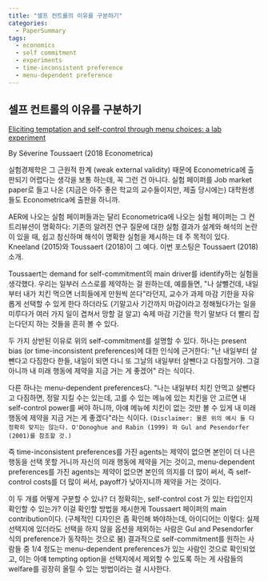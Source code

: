 ```yaml
---
title: "셀프 컨트롤의 이유를 구분하기"
categories:
  - PaperSummary
tags:
  - economics
  - self commitment
  - experiments
  - time-inconsistent preference
  - menu-dependent preference
---
```


## 셀프 컨트롤의 이유를 구분하기

[Eliciting temptation and self-control through menu choices: a lab experiment](https://onlinelibrary.wiley.com/doi/abs/10.3982/ECTA14172)

By Séverine Toussaert (2018 Econometrica)

<!--
> Unlike present-biased individuals, agents who suffer self-control costs as in Gul and Pesendorfer, 2001 may choose to restrict their choice set even when they expect to resist temptation. To identify these self-control types, I design an experiment in which the temptation was to read a story during a tedious task. The identification strategy relies on a two-step procedure. First, I measure commitment demand by eliciting subjects' preferences over menus that did or did not allow access to the story. I then implement preferences using a random mechanism, allowing to observe subjects who faced the choice yet preferred commitment. A quarter to a third of subjects can be classified as self-control types according to their menu preferences. When confronted with the choice, virtually all of them behaved as they anticipated and resisted temptation. These findings suggest that policies restricting the availability of tempting options could have larger welfare benefits than predicted by standard models of present bias.
-->

실험경제학은 그 근원적 한계 (weak external validity) 때문에 Econometrica에 출판되기 어렵다는 생각을 보통 하는데, 꼭 그런 건 아니다. 실험 페이퍼를 Job market paper로 들고 나온 (지금은 아주 좋은 학교의 교수들이지만, 제출 당시에는) 대학원생들도 Econometrica에 출판을 하니까.

AER에 나오는 실험 페이퍼들과는 달리 Econometrica에 나오는 실험 페이퍼는 그 컨트리뷰션이 명확하다: 기존의 알려진 연구 질문에 대한 실험 결과가 설계와 해석의 논란이 있을 때, 쉽고 참신하며 해석이 명확한 실험을 제시하는 데 주 목적이 있다. Kneeland (2015)와 Toussaert (2018)이 그 예다. 이번 포스팅은 Toussaert (2018) 소개.

Toussaert는 demand for self-commitment의 main driver를 identify하는 실험을 생각했다. 우리는 일부러 스스로를 제약하는 걸 원하는데, 예를들면, "나 살뺄건데, 내일부터 내가 치킨 먹으면 너희들에게 만원씩 쏜다"라던지, 교수가 과제 마감 기한을 자유롭게 선택할 수 있게 한다 하더라도 (기말고사 기간까지 마감이라고 정해뒀다가는 일을 미루다가 여러 가지 일이 겹쳐서 망할 걸 알고) 숙제 마감 기간을 학기 말보다 더 빨리 잡는다던지 하는 것들을 흔히 볼 수 있다.

두 가지 상반된 이유로 위의 self-commitment를 설명할 수 있다. 하나는 present bias (or time-inconsistent preferences)에 대한 인식에 근거한다: "난 내일부터 살뺀다고 다짐한다 한들, 내일이 되면 다니 또 그날의 내일부터 살뺀다고 다짐할거야. 그걸 아니까 내 미래 행동에 제약을 지금 거는 게 좋겠어" 라는 식이다.

다른 하나는 menu-dependent preferences다. "나는 내일부터 치킨 안먹고 살뺀다고 다짐하면, 정말 지킬 수는 있는데, 고를 수 있는 메뉴에 있는 치킨을 안 고르면 내 self-control power를 써야 하니까, 아얘 메뉴에 치킨이 없는 것만 볼 수 있게 내 미래 행동에 제약을 지금 거는 게 좋겠다"라는 식이다. `(Disclaimer: 물론 위의 예시 둘 다 정확히 맞지는 않는다. O'Donoghue and Rabin (1999) 와 Gul and Pesendorfer (2001)를 참조할 것.)`

즉 time-inconsistent preferences를 가진 agents는 제약이 없으면 본인이 더 나은 행동을 선택 못할 거니까 자신의 미래 행동에 제약을 거는 것이고, menu-dependent preferences를 가진 agents는 제약이 없으면 본인의 의지를 더 많이 써서, 즉 self-control costs를 더 많이 써서, payoff가 낮아지니까 제약을 거는 것이다.

이 두 개를 어떻게 구분할 수 있나? 더 정확히는, self-control cost 가 있는 타입인지 확인할 수 있는가? 이걸 확인할 방법을 제시한게 Toussaert 페이퍼의 main contribution이다. (구체적인 디자인은 좀 확인해 봐야하는데, 아이디어는 이렇다: 실제 선택지에 있더라도 선택을 하지 않을 옵션을 제외하는 사람은 Gul and Pesendorfer 식의 preference가 동작하는 것으로 봄) 결과적으로 self-commitment를 원하는 사람들 중 1/4 정도는 menu-dependent preferences가 있는 사람인 것으로 확인되었고, 이는 아얘 tempting option을 선택지에서 제외할 수 있도록 하는 게 사람들의 welfare를 굉장히 올릴 수 있는 방법이라는 걸 시사한다.
